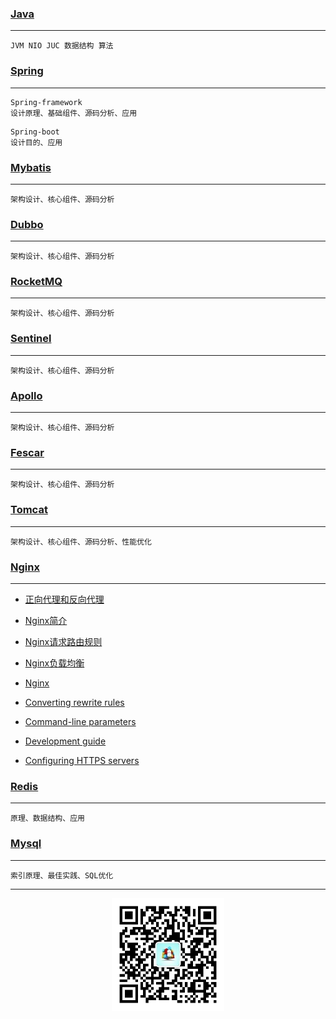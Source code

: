 ### [Java](https://github.com/middleware-tech/blog/wiki/Java)
***
```
JVM NIO JUC 数据结构 算法
```

### [Spring](https://github.com/middleware-tech/blog/wiki/Spring)
***
```
Spring-framework
设计原理、基础组件、源码分析、应用
```
```
Spring-boot
设计目的、应用
```

### [Mybatis](https://github.com/middleware-tech/blog/wiki/Mybatis)
***
```
架构设计、核心组件、源码分析
```

### [Dubbo](https://github.com/middleware-tech/blog/wiki/Dubbo)
***
```
架构设计、核心组件、源码分析
```

### [RocketMQ](https://github.com/middleware-tech/blog/wiki/RocketMQ)
***
```
架构设计、核心组件、源码分析
```

### [Sentinel](https://github.com/middleware-tech/blog/wiki/Sentinel)
***
```
架构设计、核心组件、源码分析
```

### [Apollo](https://github.com/middleware-tech/blog/wiki/Apollo)
***
```
架构设计、核心组件、源码分析
```

### [Fescar](https://github.com/middleware-tech/blog/wiki/Fescar)
***
```
架构设计、核心组件、源码分析
```

### [Tomcat](https://github.com/middleware-tech/blog/wiki/Tomcat)
***
```
架构设计、核心组件、源码分析、性能优化
```

### [Nginx](https://github.com/middleware-tech/blog/wiki/Nginx)
***

* [正向代理和反向代理](https://github.com/middleware-tech/blog/wiki/正向代理和反向代理)
* [Nginx简介](https://github.com/middleware-tech/blog/wiki/nginx简介)
* [Nginx请求路由规则](https://github.com/middleware-tech/blog/wiki/nginx请求路由规则)
* [Nginx负载均衡](https://github.com/middleware-tech/blog/wiki/nginx负载均衡)

* [Nginx](http://nginx.org/en/)
* [Converting rewrite rules](http://nginx.org/en/docs/http/converting_rewrite_rules.html)
* [Command-line parameters](http://nginx.org/en/docs/switches.html)
* [Development guide](http://nginx.org/en/docs/dev/development_guide.html)
* [Configuring HTTPS servers](http://nginx.org/en/docs/http/configuring_https_servers.html)

### [Redis](https://github.com/middleware-tech/blog/wiki/Redis)
***
```
原理、数据结构、应用
```

### [Mysql](https://github.com/middleware-tech/blog/wiki/Mysql)
***
```
索引原理、最佳实践、SQL优化
```


***
<div align=center>
  <img width = '180' height ='180' src ="https://github.com/middleware-tech/blog/blob/master/resource/img/weixinma.jpg"/>
</div>

